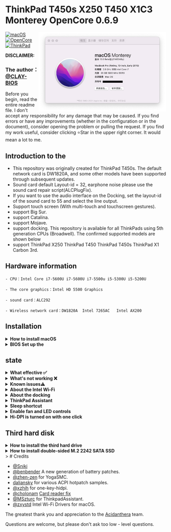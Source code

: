 # ThinkPad T450s X250 T450 X1C3 Monterey OpenCore 0.6.9
<img align="right" src="/picture/Thismachine.png" alt="Lenovo Thinkpad T450s macOS Hackintosh OpenCore" width="400">

[![macOS](https://img.shields.io/badge/macOS-12.0-blue)](https://developer.apple.com/documentation/macos-release-notes)
[![OpenCore](https://img.shields.io/badge/OpenCore-0.6.9-green)](https://github.com/acidanthera/OpenCorePkg)
[![ThinkPad](https://img.shields.io/badge/ThinkPad-T450s.X250.T450.X1C3-orange)](https://think.lenovo.com.cn/index.html)

**DISCLAIMER:**

### The author：[@CLAY-BIOS](https://github.com/CLAY-BIOS)  
Before you begin, read the entire readme file.
I don't accept any responsibility for any damage that may be caused.
If you find errors or have any improvements (whether in the configuration or in the document), consider opening the problem or pulling the request.
If you find my work useful, consider clicking ⭐️Star in the upper right corner.
It would mean a lot to me.


## Introduction to the

- This repository was originally created for ThinkPad T450s. The default network card is DW1820A, and some other models have been supported through subsequent updates.
- Sound card default Layout-id = 32, earphone noise please use the sound card repair script(ALCPlugFix).
- If you want to use the audio interface on the Docking, set the layout-id of the sound card to 55 and select the line output.
- Support touch screen (With multi-touch and touchscreen gestures).
- support Big Sur.
- support Catalina.
- support Mojave.
- support docking.
This repository is available for all ThinkPads using 5th generation CPUs (Broadwell). The confirmed supported models are shown below
- support ThinkPad X250 ThinkPad T450 ThinkPad T450s ThinkPad X1 Carbon 3rd.

## Hardware information
```  
- CPU：Intel Core i7-5600U i7-5600U i7-5500u i5-5300U i5-5200U

- The core graphics：Intel HD 5500 Graphics 

- sound card：ALC292

- Wireless network card：DW1820A  Intel 7265AC   Intel AX200
```
## Installation

<details>  
<summary><strong>How to install macOS</strong></summary>
</br>

1. [Create an installation media](https://dortania.github.io/OpenCore-Install-Guide/installer-guide/#making-the-installer)
1. Download the [latest EFI folder](https://github.com/CLAY-BIOS/Lenovo-ThinkPad-T450s-Hackintosh-Big-Sur-OpenCore/releases) and copy it into the ESP partiton
1. Change your BIOS settings according to the table below
1. Boot from the USB installer (press `F12` to choose boot volume) and [start the installation process](https://dortania.github.io/OpenCore-Install-Guide/installation/installation-process.html#booting-the-opencore-usb)

</details>

<details>  
<summary><strong>BIOS Set up the </strong></summary>
</br>

**BIOS (1.37):**
-  Security -> Security Chip`: **Disabled**;
-  Memory Protection -> Execution Prevention`: **Enabled**;
-  Virtualization -> Intel Virtualization Technology`: **Enabled**;
-  Internal Device Access -> Bottom Cover Tamper Detection`: must be **Disabled**;
-  Anti-Theft -> Current Setting`: **Disabled**;
-  Anti-Theft -> Computrace -> Current Setting`: **Disabled**;
-  Secure Boot -> Secure Boot`: **Disabled**;
-  UEFI/Legacy Boot`: **UEFI Only**;
-  CSM Support`: **Yes**.

</details>

## state
<details>  
<summary><strong>What effective ✅</strong></summary>
</br>
 
- [x] CPUPower management
- [x] Intel HD 5500 Graphics 
- [x] The complete USB
- [x] camera
- [x] Sleep/wake up/shut down/restart
- [x] Intel Gigabit Ethernet (you can't use the Ethernet interface on your laptop after connecting to the docking station)
- [x] Wifi, Bluetooth, Airdrop, Handoff, Continuity     (Using intel-Wi-Fi may cause no sound after waking up)
- [x] iMessage, FaceTime, App Store, iTunes Store
- [x] Speaker and headphone jack    
- [x] Battery and complete battery information
- [x] Keyboard maps and hotkeys [ThinkpadAssistant](https://github.com/MSzturc/ThinkpadAssistant) 
- [x] The trackpad, the little red dot, and the physical button 
- [x] Support touch screen      (With multi-touch and touchscreen gestures)
- [x] mini DisplayPort
- [x] SD card reader    (Fixed by modifying the source code of [Sinetek-rtsx.kext](https://github.com/cholonam/Sinetek-rtsx/pull/18), for which I studied IOKit for a while)
- [x] Docking USB
- [x] Docking Ethernet
- [x] Docking Audio     ( Set layout-id of sound card to 55. )
- [x] Docking VGA
- [x] Docking DisplayPort
- [x] Docking DVI
- [x] Docking HDMI

</details>

<details>  
<summary><strong>What's not working ❌</strong></summary>
</br>

- [ ] VGA
- [ ] Sidecar
- [ ] The fingerprint

</details>

<details>  
<summary><strong>Known issues⚠️</strong></summary>
</br>

1.An external 4K monitor needs to unlock the advanced BIOS options to modify the DVMT, but this is difficult to implement and requires a simple method.
2.Due to DVMT limitation, the maximum resolution is only 2K-60hz. If your screen resolution exceeds 2K-60hz, the screen will be black.
3.When you sleep with Wi-Fi turned off, Wi-Fi cannot be turned on, and you need to sleep again to turn it on.
4.The docking graphics interface has no audio output.
5.Some users reported sleep problems.

</details>

<details>  
<summary><strong>About the Intel Wi-Fi</strong></summary>
</br>

### instructions：
- Use AirportItlwm.kext to drive Intel-WiFi in BigSur and Monterey.
- Use AirPortOpenBSD.kext to drive Intel-WiFi in Catalina and Mojave.
- Check according to your own system version.
![Intel-WiFi](./picture/Intel-WiFi.png)
</details>

<details>  
<summary><strong>About the docking</strong></summary>
</br>

- Use of docking can cause sleep problems, the solution is to add SSDT-IGBE patch to config.plist->ACPI.
- Flap mode cannot be used with SSDT-IGBE patch.
- Up to three displays (including the built-in display) 
- The docking station is perfectly adapted, but some testing is needed. 
![Docking](./picture/Docking.png)

</details>

<details>  
<summary><strong>ThinkPad Assistant</strong></summary>
</br>

- Allows you to use all function keys on Thinkpad T450s X250 T450 laptop.
- Copy the ThinkpadAssistant into the Application folder.
- Start ThinkpadAssistant and check "Start when logged in" in the menu bar.
- F4: Mute / Unmute Microphone (with Status LED indication).
- F7: Screen mirroring / Screen extending.
- F8: Activate / Deactivate Wi-Fi.
- Left Shift+F8: Activate / Deactivate Bluetooth.
- F9: Open System Preferences.
- F12: Open Launchpad.
- FN+Space: Toggle Keyboard Backlight.
- PrtSc maps to F13: this can be set as screenshot in system preferences -> keyboard -> shortcut.

</details>

<details>  
<summary><strong>Sleep shortcut</strong></summary>
</br>

-FN + 4: Sleep shortcut key. (During sleep, press the sleep shortcut again to terminate sleep. This method is implemented by ACPI patch, and the function is the same as in Windows.)
-When using the power adapter to supply power, if you connect an external monitor. FN + 4 becomes (off/on) the built-in display.
(After pressing the sleep shortcut key, the display screen changes to the external monitor (the internal screen is turned off); press the sleep shortcut key again (the internal display turns on again).


</details>

<details>  
<summary><strong>Enable fan and LED controls</strong></summary>
</br>

1. Download and install [YogaSMC-App-Release.dmg](https://github.com/zhen-zen/YogaSMC/releases) 
1. Open the application
1. Check the "Log in and Start" option

</details>

<details>  
<summary><strong>Hi-DPI is turned on with one click</strong></summary>
</br>

1. reference:   https://github.com/xzhih/one-key-hidpi

</details>

## Third hard disk 
<details>  
<summary><strong>How to install the third hard drive  </strong></summary>
</br>

1. ThinkPad X250 ThinkPad T450 ThinkPad T450s Can expand the third hard drive.
1. Purchase the third hard drive expansion board (pictured), which only supports single-sided M.2 2242 SATA SSD. 
![SATA-1](./picture/SATA-1.png)
1. Insert M.2 2242 SATA SSD。
![SATA-2](./picture/SATA-2.png)
1. Install it under the battery. 
![SATA-3](./picture/SATA-3.png)

</details>

<details>  
<summary><strong>How to install double-sided  M.2 2242 SATA SSD </strong></summary>
</br>


1. Insert the double-sided M.2 2242 SATA SSD into the expansion board. 
![SATA-4](./picture/SATA-4.png)
1. Then gently press down on the SSD and gently lift the expansion board. (This requires a little patience) .
![SATA-5](./picture/SATA-5.png)
![SATA-6](./picture/SATA-6.png)
1. Screw on the screws. 

</details>
> # Credits

- [@Sniki](https://github.com/Sniki?tab=repositories) 
- [@benbender](https://github.com/benbender/x1c6-hackintosh/blob/experimental/EFI/OC/dsl/SSDT-BATX.dsl) A new generation of battery patches.
- [@zhen-zen](https://github.com/zhen-zen) for YogaSMC.
- [daliansky](https://github.com/daliansky/OC-little) for various ACPI hotpatch samples.  
- [@xzhih](https://github.com/xzhih) for one-key-hidpi.  
- [@cholonam](https://github.com/cholonam/Sinetek-rtsx) [Card reader fix](https://github.com/cholonam/Sinetek-rtsx/pull/18)
- [@MSzturc](https://github.com/MSzturc/ThinkpadAssistant) for ThinkpadAssistant.
- [@zxystd](https://github.com/OpenIntelWireless/itlwm) Intel Wi-Fi Drivers for macOS.

The greatest thank you and appreciation to the [Acidanthera](https://github.com/acidanthera) team.

Questions are welcome, but please don't ask too low - level questions.



